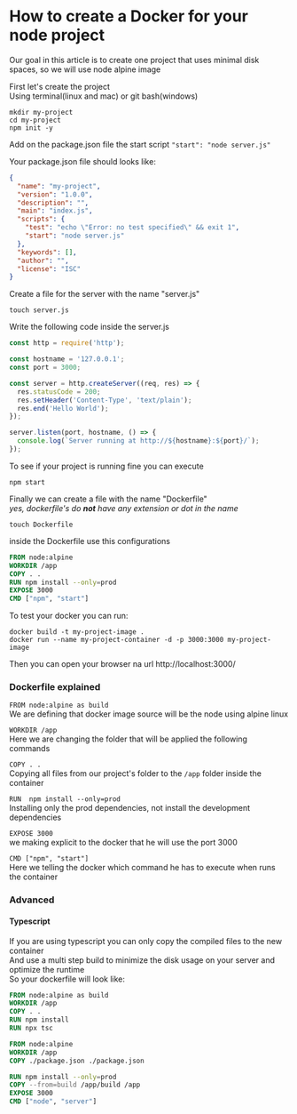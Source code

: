# How to create a Docker for your node project

Our goal in this article is to create one project that uses minimal disk spaces, so we will use node alpine image

First let's create the project<br />
Using terminal(linux and mac) or git bash(windows)
```
mkdir my-project
cd my-project
npm init -y
```

Add on the package.json file the start script
`"start": "node server.js"`

Your package.json file should looks like:
```json
{
  "name": "my-project",
  "version": "1.0.0",
  "description": "",
  "main": "index.js",
  "scripts": {
    "test": "echo \"Error: no test specified\" && exit 1",
    "start": "node server.js"
  },
  "keywords": [],
  "author": "",
  "license": "ISC"
}

```

Create a file for the server with the name "server.js"

```
touch server.js
```

Write the following code inside the server.js

```javascript
const http = require('http');

const hostname = '127.0.0.1';
const port = 3000;

const server = http.createServer((req, res) => {
  res.statusCode = 200;
  res.setHeader('Content-Type', 'text/plain');
  res.end('Hello World');
});

server.listen(port, hostname, () => {
  console.log(`Server running at http://${hostname}:${port}/`);
});
```

To see if your project is running fine you can execute

```
npm start
```

Finally we can create a file with the name "Dockerfile"<br/>
*yes, dockerfile's do **not** have any extension or dot in the name*

```
touch Dockerfile
```

inside the Dockerfile use this configurations

```dockerfile
FROM node:alpine
WORKDIR /app
COPY . .
RUN npm install --only=prod
EXPOSE 3000
CMD ["npm", "start"]
```

To test your docker you can run:
```
docker build -t my-project-image .
docker run --name my-project-container -d -p 3000:3000 my-project-image
```

Then you can open your browser na url http://localhost:3000/

### Dockerfile explained
`FROM node:alpine as build`<br/>
We are defining that docker image source will be the node using alpine linux

`WORKDIR /app`<br />
Here we are changing the folder that will be applied the following commands

`COPY . .`<br />
Copying all files from our project's folder to the `/app` folder inside the container

`RUN  npm install --only=prod`<br/>
Installing only the prod dependencies, not install the development dependencies

`EXPOSE 3000`<br />
we making explicit to the docker that he will use the port 3000

`CMD ["npm", "start"]`<br/>
Here we telling the docker which command he has to execute when runs the container   

### Advanced

#### Typescript

If you are using typescript you can only copy the compiled files to the new container<br/>
And use a multi step build to minimize the disk usage on your server and optimize the runtime<br />
So your dockerfile will look like:

```dockerfile
FROM node:alpine as build
WORKDIR /app
COPY . .
RUN npm install 
RUN npx tsc

FROM node:alpine
WORKDIR /app
COPY ./package.json ./package.json

RUN npm install --only=prod
COPY --from=build /app/build /app
EXPOSE 3000
CMD ["node", "server"]
```
